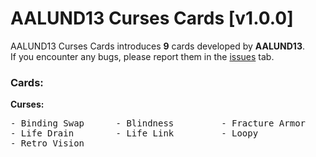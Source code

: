 # AALUND13 Curses Cards [v1.0.0]

AALUND13 Curses Cards introduces <b>9</b> cards developed by <b>AALUND13</b>.  
If you encounter any bugs, please report them in the [issues](https://github.com/AALUND13/AALUND13-Cards/issues) tab.

<h3>Cards:</h3>
<b>Curses:</b>
<pre>
- Binding Swap      - Blindness         - Fracture Armor    - Healing Radiance  
- Life Drain        - Life Link         - Loopy             - Purifying Body    
- Retro Vision      
</pre>
